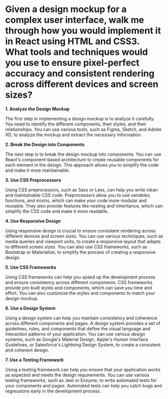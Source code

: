 # Given a design mockup for a complex user interface, walk me through how you would implement it in React using HTML and CSS3. What tools and techniques would you use to ensure pixel-perfect accuracy and consistent rendering across different devices and screen sizes?

**1. Analyze the Design Mockup**

The first step in implementing a design mockup is to analyze it carefully. You need to identify the different components, their styles, and their relationships. You can use various tools, such as Figma, Sketch, and Adobe XD, to analyze the mockup and extract the necessary information.

**2. Break the Design into Components**

The next step is to break the design mockup into components. You can use React's component-based architecture to create reusable components for each element in the design. This approach allows you to simplify the code and make it more maintainable.

**3. Use CSS Preprocessors**

Using CSS preprocessors, such as Sass or Less, can help you write clean and maintainable CSS code. Preprocessors allow you to use variables, functions, and mixins, which can make your code more modular and reusable. They also provide features like nesting and inheritance, which can simplify the CSS code and make it more readable.

**4. Use Responsive Design**

Using responsive design is crucial to ensure consistent rendering across different devices and screen sizes. You can use various techniques, such as media queries and viewport units, to create a responsive layout that adapts to different screen sizes. You can also use CSS frameworks, such as Bootstrap or Materialize, to simplify the process of creating a responsive design.

**5. Use CSS Frameworks**

Using CSS frameworks can help you speed up the development process and ensure consistency across different components. CSS frameworks provide pre-built styles and components, which can save you time and effort. You can also customize the styles and components to match your design mockup.

**6. Use a Design System**

Using a design system can help you maintain consistency and coherence across different components and pages. A design system provides a set of guidelines, rules, and components that define the visual language and interaction patterns of your application. You can use various design systems, such as Google's Material Design, Apple's Human Interface Guidelines, or Salesforce's Lightning Design System, to create a consistent and coherent design.

**7. Use a Testing Framework**

Using a testing framework can help you ensure that your application works as expected and meets the design requirements. You can use various testing frameworks, such as Jest or Enzyme, to write automated tests for your components and pages. Automated tests can help you catch bugs and regressions early in the development process.
